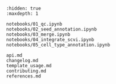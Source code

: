 ```{include} ../README.md

```

```{toctree}
:hidden: true
:maxdepth: 1

notebooks/01_qc.ipynb
notebooks/02_seed_annotation.ipynb
notebooks/03_merge.ipynb
notebooks/04_integrate_scvi.ipynb
notebooks/05_cell_type_annotation.ipynb

api.md
changelog.md
template_usage.md
contributing.md
references.md

```
